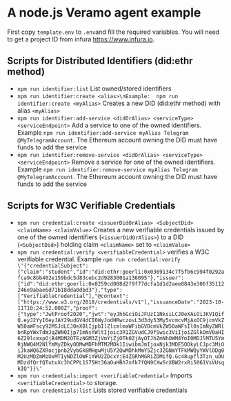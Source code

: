 # A node.js Veramo agent example

First copy `template.env` to `.env`and fill the required variables. You will need to get a project ID from infura https://www.infura.io. 

## Scripts for Distributed Identifiers (did:ethr method)

- `npm run identifier:list`  List owned/stored identifiers
- `npm run identifier:create <alias>\nExample:  npm run identifier:create <myAlias>` Creates a new DID (did:ethr method) with alias `<myAlias>`
- `npm run identifier:add-service <didOrAlias> <serviceType> <serviceEndpoint>` Add a service to one of the owned identifiers. Example `npm run identifier:add-service myAlias Telegram @MyTelegramAccount`. The Ethereum account owning the DID must have funds to add the service
- `npm run identifier:remove-service <didOrAlias> <serviceType> <serviceEndpoint>` Remove a service for one of the owned identifiers. Example `npm run identifier:remove-service myAlias Telegram @MyTelegramAccount`. The Ethereum account owning the DID must have funds to add the service

## Scripts for W3C Verifiable Credentials

- `npm run credential:create <issuerDidOrAlias> <SubjectDid> <claimName> <claimValue>` Creates a new verifiable credentials issued by one of the owned identifiers (`<issuerDidOrAlias>`) to a DID (`<SubjectDid>`) holding claim `<claimName>` set to `<claimValue>`
- `npm run credential:verify <verifiableCredential>` verifies a W3C verifiable credential. Example `npm run credential:verify \'{"credentialSubject":{"claim":"student","id":"did:ethr:goerli:0x0369134c7f5fb6c994f0292afca9c8bb402e159bdc5d83cebc2d9283001a136095"},"issuer":{"id":"did:ethr:goerli:0x0259cd008d2f9f77dcfa1d1d2aee8843e306f35112246e9abae6d71b18dda0dbd3"},"type":["VerifiableCredential"],"@context":["https://www.w3.org/2018/credentials/v1"],"issuanceDate":"2023-10-11T10:24:52.000Z","proof":{"type":"JwtProof2020","jwt":"eyJhbGciOiJFUzI1NksiLCJ0eXAiOiJKV1QifQ.eyJ2YyI6eyJAY29udGV4dCI6WyJodHRwczovL3d3dy53My5vcmcvMjAxOC9jcmVkZW50aWFscy92MSJdLCJ0eXBlIjpbIlZlcmlmaWFibGVDcmVkZW50aWFsIl0sImNyZWRlbnRpYWxTdWJqZWN0Ijp7ImNsYWltIjoic3R1ZGVudCJ9fSwic3ViIjoiZGlkOmV0aHI6Z29lcmxpOjB4MDM2OTEzNGM3ZjVmYjZjOTk0ZjAyOTJhZmNhOWM4YmI0MDJlMTU5YmRjNWQ4M2NlYmMyZDkyODMwMDFhMTM2MDk1IiwibmJmIjoxNjk3MDE5ODkyLCJpc3MiOiJkaWQ6ZXRocjpnb2VybGk6MHgwMjU5Y2QwMDhkMmY5Zjc3ZGNmYTFkMWQyYWVlODg0M2UzMDZmMzUxMTIyNDZlOWFiYWU2ZDcxYjE4ZGRhMGRiZDMifQ.Gc48upfl3Tzn_uOUMDzdfQrfQTutuXc3hCPPL1S75Ht36aOuHBh7nfk7fQN9CXwSrXBW2rxRi5061VsVUsqkIQ"}}\'`
- `npm run credentials:import <verifiableCredential>` Imports `<verifiableCredential>` to storage.
- `npm run credentials:list` Lists stored verifiable credentials